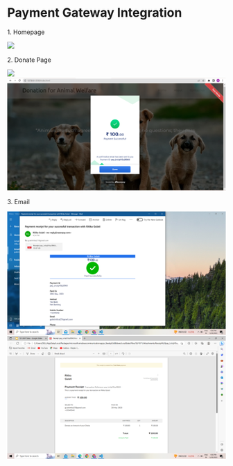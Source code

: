 <h1>Payment Gateway Integration</h1>
<p>1. Homepage</p>
<img src="HomePage.png">
<p>2. Donate Page</p>
<img src="Screenshot2.png">
<img src="Screenshot3.png">
<p>3. Email</p>
<img src="Screenshot4.png">
<img src="Screenshot5.png">
